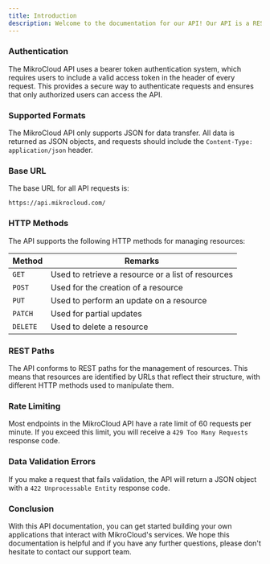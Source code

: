```yaml
---
title: Introduction
description: Welcome to the documentation for our API! Our API is a REST API and utilizes a secure and efficient bearer token authentication system.
---
```


### Authentication

The MikroCloud API uses a bearer token authentication system, which requires users to include a valid access token in the header of every request. This provides a secure way to authenticate requests and ensures that only authorized users can access the API.

### Supported Formats

The MikroCloud API only supports JSON for data transfer. All data is returned as JSON objects, and requests should include the `Content-Type: application/json` header.

### Base URL

The base URL for all API requests is:

```
https://api.mikrocloud.com/
```

### HTTP Methods

The API supports the following HTTP methods for managing resources:

| Method   | Remarks                                            |
| -------- | -------------------------------------------------- |
| `GET`    | Used to retrieve a resource or a list of resources |
| `POST`   | Used for the creation of a resource                |
| `PUT`    | Used to perform an update on a resource            |
| `PATCH`  | Used for partial updates                           |
| `DELETE` | Used to delete a resource                          |

### REST Paths

The API conforms to REST paths for the management of resources. This means that resources are identified by URLs that reflect their structure, with different HTTP methods used to manipulate them.

### Rate Limiting

Most endpoints in the MikroCloud API have a rate limit of 60 requests per minute. If you exceed this limit, you will receive a `429 Too Many Requests` response code.

### Data Validation Errors

If you make a request that fails validation, the API will return a JSON object with a `422 Unprocessable Entity` response code.

### Conclusion

With this API documentation, you can get started building your own applications that interact with MikroCloud's services. We hope this documentation is helpful and if you have any further questions, please don't hesitate to contact our support team.

